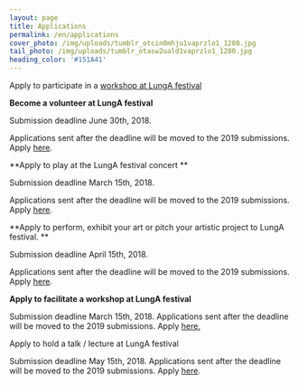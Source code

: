 ```yaml
---
layout: page
title: Applications
permalink: /en/applications
cover_photo: /img/uploads/tumblr_otcin0mhju1vaprzlo1_1280.jpg
tail_photo: /img/uploads/tumblr_otasw2uald1vaprzlo1_1280.jpg
heading_color: '#151A41'
---
```

Apply to participate in a [workshop at LungA festival](http://lunga.netlify.com/dagskra)

**Become a volunteer at LungA festival**

Submission deadline June 30th, 2018. 

Applications sent after the deadline will be moved to the 2019 submissions. Apply [here](https://podio.com/webforms/20703886/1425536). 

**Apply to play at the LungA festival concert **

Submission deadline March 15th, 2018.

Applications sent after the deadline will be moved to the 2019 submissions. Apply [here](https://podio.com/webforms/20769252/1427418). 

**Apply to perform, exhibit your art or pitch your artistic project to LungA festival. **

Submission deadline April 15th, 2018.

Applications sent after the deadline will be moved to the 2019 submissions. Apply [here](https://podio.com/webforms/20769251/1427416). 

**Apply to facilitate a workshop at LungA festival**

Submission deadline March 15th, 2018. Applications sent after the deadline will be moved to the 2019 submissions. Apply [here.](https://podio.com/webforms/20769289/1427422) 

Apply to hold a talk / lecture at LungA festival

Submission deadline May 15th, 2018. Applications sent after the deadline will be moved to the 2019 submissions. Apply [here](https://podio.com/webforms/20769301/1427427).
